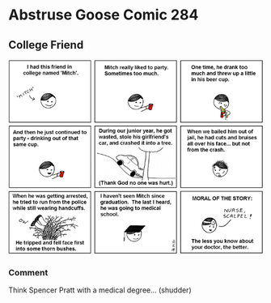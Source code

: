 # Abstruse Goose Comic 284
## College Friend

![image](comics/do_NOT_get_sick_in_Arizona.png)
### Comment
Think Spencer Pratt with a medical degree... (shudder)

